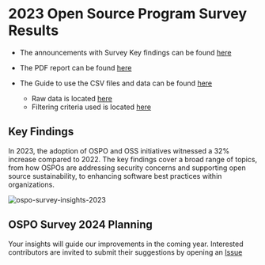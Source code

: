 # 2023 Open Source Program Survey Results

* The announcements with Survey Key findings can be found [here](https://todogroup.org/blog/2023-state-of-ospo/)
* The PDF report can be found [here](https://github.com/todogroup/osposurvey/files/12658370/2023StateofOSPOs-Infographic.pdf)

* The Guide to use the CSV files and data can be found [here](https://github.com/todogroup/osposurvey/blob/main/2023/csv-files-and-data-guide.md)
    * Raw data is located [here](https://github.com/todogroup/osposurvey/blob/main/2023/RawData.csv)
    * Filtering criteria used is located [here](https://github.com/todogroup/osposurvey/blob/main/2023/FilteringCriteria.csv)

## Key Findings

In 2023, the adoption of OSPO and OSS initiatives witnessed a 32% increase compared to 2022. The key findings cover a broad range of topics, from how OSPOs are addressing security concerns and supporting open source sustainability, to enhancing software best practices within organizations.

![ospo-survey-insights-2023](https://github.com/todogroup/osposurvey/assets/43671777/90b0e564-2607-44a8-82ad-783c2abbb810)


## OSPO Survey 2024 Planning

Your insights will guide our improvements in the coming year. Interested contributors are invited to submit their suggestions by opening an [Issue](https://github.com/todogroup/osposurvey/issues)
